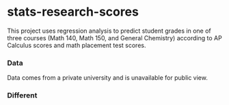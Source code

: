 # stats-research-scores
This project uses regression analysis to predict student grades in one of three courses (Math 140, Math 150, and General Chemistry) according to AP Calculus scores and math placement test scores.

### Data
Data comes from a private university and is unavailable for public view.

### Different